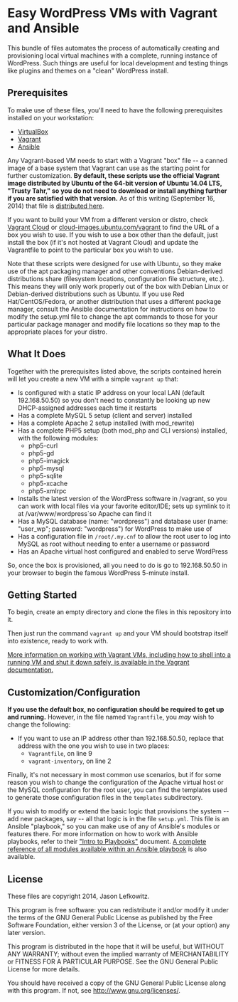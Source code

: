 # Easy WordPress VMs with Vagrant and Ansible

This bundle of files automates the process of automatically creating and provisioning local virtual machines with a complete, running instance of WordPress. Such things are useful for local development and testing things like plugins and themes on a "clean" WordPress install.

## Prerequisites

To make use of these files, you'll need to have the following prerequisites installed on your workstation:

* [VirtualBox](https://www.virtualbox.org/)
* [Vagrant](http://www.vagrantup.com/)
* [Ansible](http://www.ansibleworks.com)

Any Vagrant-based VM needs to start with a Vagrant "box" file -- a canned image of a base system that Vagrant can use as the starting point for further customization. **By default, these scripts use the official Vagrant image distributed by Ubuntu of the 64-bit version of Ubuntu 14.04 LTS, "Trusty Tahr," so you do not need to download or install anything further if you are satisfied with that version.** As of this writing (September 16, 2014) that file is [distributed here](https://vagrantcloud.com/ubuntu/boxes/trusty64).

If you want to build your VM from a different version or distro, check [Vagrant Cloud](https://vagrantcloud.com/discover/featured) or [cloud-images.ubuntu.com/vagrant](http://cloud-images.ubuntu.com) to find the URL of a box you wish to use. If you wish to use a box other than the default, just install the box (if it's not hosted at Vagrant Cloud) and update the Vagrantfile to point to the particular box you wish to use.

Note that these scripts were designed for use with Ubuntu, so they make use of the apt packaging manager and other conventions Debian-derived distributions share (filesystem locations, configuration file structure, etc.). This means they will only work properly out of the box with Debian Linux or Debian-derived distributions such as Ubuntu. If you use Red Hat/CentOS/Fedora, or another distribution that uses a different package manager, consult the Ansible documentation for instructions on how to modify the setup.yml file to change the apt commands to those for your particular package manager and modify file locations so they map to the appropriate places for your distro.

## What It Does

Together with the prerequisites listed above, the scripts contained herein will let you create a new VM with a simple `vagrant up` that:

* Is configured with a static IP address on your local LAN (default 192.168.50.50) so you don't need to constantly be looking up new DHCP-assigned addresses each time it restarts
* Has a complete MySQL 5 setup (client and server) installed
* Has a complete Apache 2 setup installed (with mod_rewrite)
* Has a complete PHP5 setup (both mod_php and CLI versions) installed, with the following modules:
    * php5-curl
    * php5-gd
    * php5-imagick
    * php5-mysql
    * php5-sqlite
    * php5-xcache
    * php5-xmlrpc
* Installs the latest version of the WordPress software in /vagrant, so you can work with local files via your favorite editor/IDE; sets up symlink to it at /var/www/wordpress`so Apache can find it
* Has a MySQL database (name: "wordpress") and database user (name: "user_wp"; password: "wordpress") for WordPress to make use of
* Has a configuration file in `/root/.my.cnf` to allow the root user to log into MySQL as root without needing to enter a username or password
* Has an Apache virtual host configured and enabled to serve WordPress

So, once the box is provisioned, all you need to do is go to 192.168.50.50 in your browser to begin the famous WordPress 5-minute install.

## Getting Started

To begin, create an empty directory and clone the files in this repository into it.

Then just run the command `vagrant up` and your VM should bootstrap itself into existence, ready to work with. 

[More information on working with Vagrant VMs, including how to shell into a running VM and shut it down safely, is available in the Vagrant documentation.](http://docs.vagrantup.com/v2/getting-started/index.html)

## Customization/Configuration

**If you use the default box, no configuration should be required to get up and running.** However, in the file named `Vagrantfile`, you *may* wish to change the following:

* If you want to use an IP address other than 192.168.50.50, replace that address with the one you wish to use in two places:
    * `Vagrantfile`, on line 9
    * `vagrant-inventory`, on line 2

Finally, it's not necessary in most common use scenarios, but if for some reason you wish to change the configuration of the Apache virtual host or the MySQL configuration for the root user, you can find the templates used to generate those configuration files in the `templates` subdirectory.

If you wish to modify or extend the basic logic that provisions the system -- add new packages, say -- all that logic is in the file `setup.yml`. This file is an Ansible "playbook," so you can make use of any of Ansible's modules or features there. For more information on how to work with Ansible playbooks, refer to their ["Intro to Playbooks"](http://www.ansibleworks.com/docs/playbooks.html) document. [A complete reference of all modules available within an Ansible playbook](http://www.ansibleworks.com/docs/modules.html) is also available.

## License

These files are copyright 2014, Jason Lefkowitz.

This program is free software: you can redistribute it and/or modify it under the terms of the GNU General Public License as published by the Free Software Foundation, either version 3 of the License, or (at your option) any later version.

This program is distributed in the hope that it will be useful, but WITHOUT ANY WARRANTY; without even the implied warranty of MERCHANTABILITY or FITNESS FOR A PARTICULAR PURPOSE.  See the GNU General Public License for more details.

You should have received a copy of the GNU General Public License along with this program.  If not, see <http://www.gnu.org/licenses/>.
